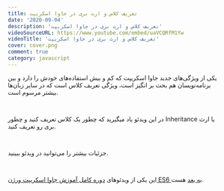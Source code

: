 ```yaml
---
title: تعریف کلاس و ارث بری در جاوا اسکریپت
date: '2020-09-04'
description: 'تعریف کلاس و ارث بری در جاوا اسکریپت'
videoSourceURL: https://www.youtube.com/embed/uaVCQRfM1Yw
videoTitle: 'تعریف کلاس و ارث بری در جاوا اسکریپت'
cover: cover.png
comment: true
category: javascript
---
```


یکی از ویژگی‌های جدید جاوا اسکریپت که کم و بیش استفاده‌های خودش را دارد و بین برنامه‌نویسان هم بحث بر انگیز است، ویژگی تعریف کلاس است که در سایر زبان‌ها بیشتر مرسوم است.

<br />

در این ویدئو یاد میگیرید که چطور یک کلاس تعریف کنید و چطور Inheritance یا ارث بری رو تعریف کنید.

<br />

جزئیات بیشتر را می‌توانید در ویدئو ببینید.

<br />

این یکی از ویدئو‌های
[دوره کامل آموزش جاوا اسکریپت ورژن ES6 به بعد](/es6-es7-etc-babel-webpack-javascript-course)
هست.
